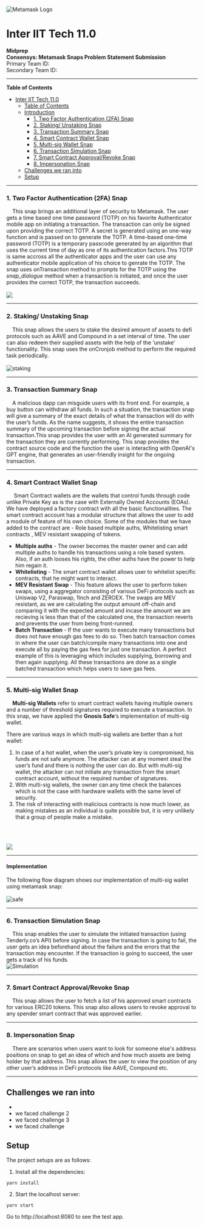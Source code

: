 ![Metamask Logo](https://docs.metamask.io/metamask-fox.svg)
<br>
# Inter IIT Tech 11.0

**Midprep
<br>
Consensys: Metamask Snaps Problem Statement Submission**
<br>
Primary Team ID:
<br>
Secondary Team ID:
___


**Table of Contents** 

- [Inter IIT Tech 11.0](#inter-iit-tech-110)
    - [Table of Contents](#table-of-contents)
  - [Introduction](#introduction)
    - [1. Two Factor Authentication (2FA) Snap](#1-two-factor-authentication-2fa-snap)
    - [2. Staking/ Unstaking Snap](#2-staking-unstaking-snap)
    - [3. Transaction Summary Snap](#3-transaction-summary-snap)
    - [4. Smart Contract Wallet Snap](#4-smart-contract-wallet-snap)
    - [5. Multi-sig Wallet Snap](#5-multi-sig-wallet-snap)
    - [6. Transaction Simulation Snap](#6-transaction-simulation-snap)
    - [7. Smart Contract Approval/Revoke Snap](#7-smart-contract-approvalrevoke-snap)
    - [8. Impersonation Snap](#8-impersonation-snap)
  - [Challenges we ran into](#challenges-we-ran-into)
  - [Setup](#setup)


___


### 1. Two Factor Authentication (2FA) Snap

&nbsp;&nbsp;&nbsp;&nbsp;This snap brings an additional layer of security to Metamask. The user gets a time based one time password (TOTP) on his favorite Authenticator mobile app on initiating a transaction. The transaction can only be signed upon providing the correct TOTP. A secret is generated using an one-way function and is passed on to generate the TOTP. A time-based one-time password (TOTP) is a temporary passcode generated by an algorithm that uses the current time of day as one of its authentication factors.This TOTP is same accross all the authenticator apps and the user can use any authenticator mobile application of his choice to genrate the TOTP. The snap uses onTransaction method to prompts for the TOTP using the *snap_dialogue* method when a transaction is initiated, and once the user provides the correct TOTP, the transaction succeeds.
<br>
<br>
![](https://i.imgur.com/Bsf2hFH.png)
___
### 2. Staking/ Unstaking Snap
&nbsp;&nbsp;&nbsp;&nbsp;This snap allows the users to stake the desired amount of assets to defi protocols such as AAVE and Compound in a set interval of time. The user can also redeem their supplied assets with the help of the ‘unstake’ functionality. This snap uses the onCronjob method to perform the required task periodically.
<br>
<br>
![staking](https://i.imgur.com/Zxa8FCu.png)



___
### 3. Transaction Summary Snap
&nbsp;&nbsp;&nbsp;&nbsp;A malicious dapp can misguide users with its front end. For example, a buy button can withdraw all funds. In such a situation, the transaction snap will give a summary of the exact details of what the transaction will do with the user’s funds. As the name suggests, it shows the entire transaction summary of the upcoming transaction before signing the actual transaction.This snap provides the user with an AI generated summary for the transaction they are currently performing. This snap provides the contract source code and the function the user is interacting with OpenAI's GPT engine, that generates an user-friendly insight for the ongoing transaction.
___
### 4. Smart Contract Wallet Snap
&nbsp;&nbsp;&nbsp;&nbsp; Smart Contract wallets are the wallets that control funds through code unlike Private Key as is the case with Externally Owned Accounts (EOAs). We have deployed a factory contract with all the basic functionalities. The smart contract account has a modular structure that allows the user to add a module of feature of his own choice. Some of the modules that we have added to the contract are - Role based multiple auths, Whitelisting smart contracts , MEV resistant swapping of tokens.
* **Multiple auths** - The owner becomes the master owner and can add multiple auths to handle his transactions using a role based system. Also, if an auth looses his rights, the other auths have the power to help him regain it.
* **Whitelisting** - The smart contract wallet allows user to whitelist specific contracts, that he might want to interact.
* **MEV Resistant Swap** - This feature allows the user to perform token swaps, using a aggregator consisting of various DeFi protocols such as Uniswap V2, Paraswap, 1Inch and ZEROEX. The swaps are MEV resistant, as we are calculating the output amount off-chain and comparing it with the expected amount and incase the amount we are recieving is less than that of the calculated one, the transaction reverts and prevents the user from being front-runned.
* **Batch Transaction** - If the user wants to execute many transactions but does not have enough gas fees to do so. Then batch transaction comes in where the user can batch/compile many transactions into one and execute all by paying the gas fees for just one transaction. A perfect example of this is leveraging which includes supplying, borrowing and then again supplying. All these transactions are done as a single batched transaction which helps users to save gas fees.
___
### 5. Multi-sig Wallet Snap
&nbsp;&nbsp;&nbsp;&nbsp;**Multi-sig Wallets** refer to smart contract wallets having multiple owners and a number of threshold signatures required to execute a transaction. In this snap, we have applied the **Gnosis Safe**‘s implementation of multi-sig wallet.

There are various ways in which multi-sig wallets are better than a hot wallet:
1. In case of a hot wallet, when the user’s private key is compromised, his funds are not safe anymore. The attacker can at any moment steal the user’s fund and there is nothing the user can do. But with multi-sig wallet, the attacker can not initiate any transaction from the smart contract account, without the required number of signatures.
2. With multi-sig wallets, the owner can any time check the balances which is not the case with hardware wallets with the same level of security.
3. The risk of interacting with malicious contracts is now much lower, as making mistakes as an individual is quite possible but, it is very unlikely that a group of people make a mistake.
<br>
<br>

![](/multi-sig.png)

___

#### Implementation
The following flow diagram shows our implementation of multi-sig wallet using metamask snap:
<br>
<br>
![safe](https://i.imgur.com/nUikv5I.png)


___
### 6. Transaction Simulation Snap
&nbsp;&nbsp;&nbsp;&nbsp;This snap enables the user to simulate the initiated transaction (using Tenderly.co’s API) before signing. In case the transaction is going to fail, the user gets an idea beforehand about the failure and the errors that the transaction may encounter. If the transaction is going to succeed, the user gets a track of his funds.
<br>
![Simulation](https://i.imgur.com/R396VE8.png)


___
### 7. Smart Contract Approval/Revoke Snap
&nbsp;&nbsp;&nbsp;&nbsp;This snap allows the user to fetch a list of his approved smart contracts for various ERC20 tokens. This snap also allows users to revoke approval to any spender smart contract that was approved earlier.

___
### 8. Impersonation Snap
&nbsp;&nbsp;&nbsp;&nbsp;There are scenarios when users want to look for someone else's address positions on snap to get an idea of which and how much assets are being holder by that address. This snap allows the user to view the position of any other user’s address in DeFi protocols like AAVE, Compound etc.
___

## Challenges we ran into
* 
* we faced challenge 2
* we faced challenge 3
* we faced challenge 

## Setup

The project setups are as follows:

1. Install all the dependencies:
```
yarn install
```
2. Start the localhost server:
```
yarn start
```

Go to http://localhost:8080 to see the test app.


